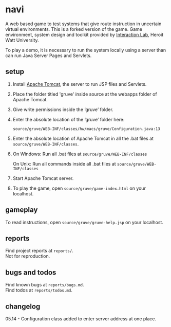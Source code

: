 navi
=====

A web based game to test systems that give route instruction in uncertain virtual environments. This is a forked version of the game.  Game environment, system design and toolkit provided by [Interaction Lab](https://sites.google.com/site/hwinteractionlab/), Heroit Watt University.

To play a demo, it is necessary to run the system locally using a server than can run Java Server Pages and Servlets. 

setup
----

1. Install [Apache Tomcat](http://tomcat.apache.org/download-70.cgi), the server to run JSP files and Servlets. 
  	

2. Place the folder titled 'gruve' inside source at the webapps folder of Apache Tomcat. 

3. Give write permissions inside the ‘gruve’ folder. 

4. Enter the absolute location of the ‘gruve’ folder here: 

	`source/gruve/WEB-INF/classes/hw/macs/gruve/Configuration.java:13`
	
5. Enter the absolute location of Apache Tomcat in all the .bat files at `source/gruve/WEB-INF/classes`. 

6. On Windows: Run all .bat files at `source/gruve/WEB-INF/classes`

   On Unix: Run all commands inside all .bat files at `source/gruve/WEB-INF/classes`
   
7. Start Apache Tomcat server.

8. To play the game, open `source/gruve/game-index.html` on your localhost.
   

	
gameplay
----

To read instructions, open `source/gruve/gruve-help.jsp` on your localhost.


reports
----

Find project reports at `reports/`.  
Not for reproduction.

bugs and todos
----

Find known bugs at `reports/bugs.md`.  
Find todos at `reports/todos.md`.

changelog
----

05.14 - Configuration class added to enter server address at one place.


